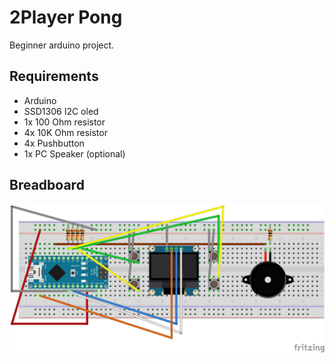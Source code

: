 # 2Player Pong
Beginner arduino project.

Requirements
-------------
 - Arduino
 - SSD1306 I2C oled
 - 1x 100 Ohm resistor
 - 4x 10K Ohm resistor
 - 4x Pushbutton
 - 1x PC Speaker (optional)

Breadboard
----------
![Breadboard](Breadboard.png)
